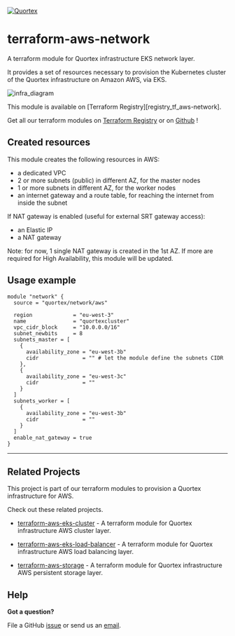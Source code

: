 
[![Quortex][logo]](https://quortex.io)

# terraform-aws-network

A terraform module for Quortex infrastructure EKS network layer.

It provides a set of resources necessary to provision the Kubernetes cluster of the Quortex infrastructure on Amazon AWS, via EKS.

![infra_diagram]

This module is available on [Terraform Registry][registry_tf_aws-network].

Get all our terraform modules on [Terraform Registry][registry_tf_modules] or on [Github][github_tf_modules] !

## Created resources

This module creates the following resources in AWS:

- a dedicated VPC
- 2 or more subnets (public) in different AZ, for the master nodes
- 1 or more subnets in different AZ, for the worker nodes
- an internet gateway and a route table, for reaching the internet from inside the subnet

If NAT gateway is enabled (useful for external SRT gateway access): 
- an Elastic IP
- a NAT gateway

Note: for now, 1 single NAT gateway is created in the 1st AZ. If more are required for High Availability, this module will be updated.

## Usage example

```
module "network" {
  source = "quortex/network/aws"

  region             = "eu-west-3"
  name               = "quortexcluster"
  vpc_cidr_block     = "10.0.0.0/16"
  subnet_newbits     = 8
  subnets_master = [
    {
      availability_zone = "eu-west-3b"
      cidr              = "" # let the module define the subnets CIDR
    },
    {
      availability_zone = "eu-west-3c"
      cidr              = ""
    }
  ]
  subnets_worker = [
    {
      availability_zone = "eu-west-3b"
      cidr              = ""
    }
  ]
  enable_nat_gateway = true
}

```

---

## Related Projects

This project is part of our terraform modules to provision a Quortex infrastructure for AWS.

Check out these related projects.

- [terraform-aws-eks-cluster][registry_tf_aws-eks_cluster] - A terraform module for Quortex infrastructure AWS cluster layer.

- [terraform-aws-eks-load-balancer][registry_tf_aws-eks_load_balancer] - A terraform module for Quortex infrastructure AWS load balancing layer.

- [terraform-aws-storage][registry_tf_aws-eks_storage] - A terraform module for Quortex infrastructure AWS persistent storage layer.

## Help

**Got a question?**

File a GitHub [issue](https://github.com/quortex/terraform-aws-network/issues) or send us an [email][email].


  [logo]: https://storage.googleapis.com/quortex-assets/logo.webp
  [infra_diagram]: https://storage.googleapis.com/quortex-assets/infra_aws_001.jpg

  [email]: mailto:info@quortex.io

  [registry_tf_modules]: https://registry.terraform.io/modules/quortex
  [registry_tf_aws-eks_network]: https://registry.terraform.io/modules/quortex/network/aws
  [registry_tf_aws-eks_cluster]: https://registry.terraform.io/modules/quortex/eks-cluster/aws
  [registry_tf_aws-eks_load_balancer]: https://registry.terraform.io/modules/quortex/load-balancer/aws
  [registry_tf_aws-eks_storage]: https://registry.terraform.io/modules/quortex/storage/aws
  [github_tf_modules]: https://github.com/quortex?q=terraform-
